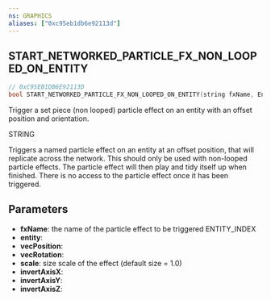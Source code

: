 ```yaml
---
ns: GRAPHICS
aliases: ["0xc95eb1db6e92113d"]
---
```

## START_NETWORKED_PARTICLE_FX_NON_LOOPED_ON_ENTITY

```c
// 0xC95EB1DB6E92113D
bool START_NETWORKED_PARTICLE_FX_NON_LOOPED_ON_ENTITY(string fxName, Entity entity, Vector3 vecPosition, Vector3 vecRotation, float scale, bool invertAxisX, bool invertAxisY, bool invertAxisZ);
```

Trigger a set piece (non looped) particle effect on an entity with an offset position and orientation.

STRING

Triggers a named particle effect on an entity at an offset position, that will replicate across the network. This should only be used with non-looped particle effects. The particle effect will then play and tidy itself up when finished. There is no access to the particle effect once it has been triggered.


## Parameters
* **fxName**: the name of the particle effect to be triggered ENTITY_INDEX
* **entity**: 
* **vecPosition**: 
* **vecRotation**: 
* **scale**: size scale of the effect (default size = 1.0)
* **invertAxisX**: 
* **invertAxisY**: 
* **invertAxisZ**: 
